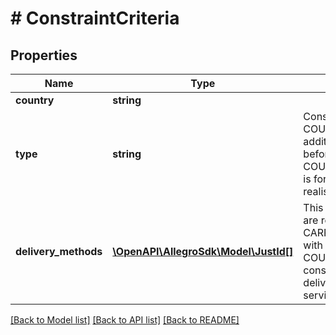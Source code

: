 # # ConstraintCriteria

## Properties

Name | Type | Description | Notes
------------ | ------------- | ------------- | -------------
**country** | **string** |  | [optional]
**type** | **string** | Constraint type. COUNTRY_SAME_QUANTITY is used by additional services that are realised before shipping (e.g. GIFT_WRAP), while COUNTRY_DELIVERY_SAME_QUANTITY is for additional services that are realised in delivery (e.g. CARRY_IN). | [optional]
**delivery_methods** | [**\OpenAPI\AllegroSdk\Model\JustId[]**](JustId.md) | This is used by additional services that are realised in transport (e.g. CARRY_IN), and this field exists together with COUNTRY_DELIVERY_SAME_QUANTITY constraint type. It describes which delivery methods can realise particular service. | [optional]

[[Back to Model list]](../../README.md#models) [[Back to API list]](../../README.md#endpoints) [[Back to README]](../../README.md)
